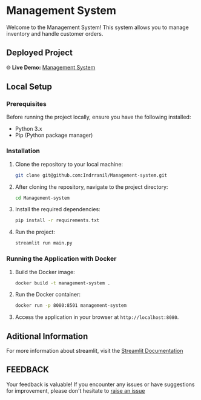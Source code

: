 # Management System

Welcome to the Management System! This system allows you to manage inventory and handle customer orders.

## Deployed Project

🌐 **Live Demo:** [Management System](https://management-system.streamlit.app/)

## Local Setup

### Prerequisites

Before running the project locally, ensure you have the following installed:

- Python 3.x
- Pip (Python package manager)

### Installation

1. Clone the repository to your local machine:

   ```bash
   git clone git@github.com:Indrranil/Management-system.git

   ```

2. After cloning the repository, navigate to the project directory:

   ```bash
   cd Management-system

   ```

3. Install the required dependencies:

   ```bash
   pip install -r requirements.txt

   ```

4. Run the project:

   ```bash
   streamlit run main.py
   ```

### Running the Application with Docker

1. Build the Docker image:
   ```bash
   docker build -t management-system .

2. Run the Docker container:
   ```bash
   docker run -p 8080:8501 management-system

3. Access the application in your browser at `http://localhost:8080`.


## Aditional Information
For more information about streamlit, visit the [Streamlit Documentation](https://docs.streamlit.io/)



## FEEDBACK

Your feedback is valuable! If you encounter any issues or have suggestions for improvement, please don't hesitate to [raise an issue](https://github.com/Indrranil/Management-system/issues)
